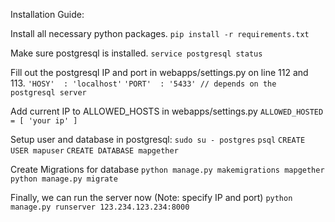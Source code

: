 Installation Guide:

Install all necessary python packages.
```pip install -r requirements.txt```

Make sure postgresql is installed.
```service postgresql status```

Fill out the postgresql IP and port in webapps/settings.py on line 112 and 113.
```'HOSY'  : 'localhost'```
```'PORT'  : '5433' // depends on the postgresql server```

Add current IP to ALLOWED_HOSTS in webapps/settings.py
```ALLOWED_HOSTED = [ 'your ip' ]```

Setup user and database in postgresql: 
```sudo su - postgres```
```psql```
```CREATE USER mapuser```
```CREATE DATABASE mapgether```

Create Migrations for database
```python manage.py makemigrations mapgether```
```python manage.py migrate```

Finally, we can run the server now (Note: specify IP and port)
```python manage.py runserver 123.234.123.234:8000```
